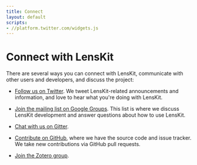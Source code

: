 ```yaml
---
title: Connect
layout: default
scripts:
- //platform.twitter.com/widgets.js
---
```


# Connect with LensKit

There are several ways you can connect with LensKit, communicate with other users and developers, and discuss the project:

-   [Follow us on Twitter](https://twitter.com/intent/user?screen_name=LensKitRS).  We tweet
    LensKit-related announcements and information, and love to hear what you're doing with LensKit.

-   [Join the mailing list on Google Groups](https://groups.google.com/forum/#!forum/lenskit-recsys).
    This list is where we discuss LensKit development and answer questions
    about how to use LensKit.

-   [Chat with us on Gitter](https://gitter.im/lenskit/lenskit).

-   [Contribute on GitHub](https://github.com/grouplens/lenskit/), where we
    have the source code and issue tracker.  We take new contributions via
    GitHub pull requests.

-   [Join the Zotero group](https://www.zotero.org/groups/lenskit).
